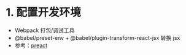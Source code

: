 # 1. 配置开发环境

- Webpack 打包/调试工具
- @babel/preset-env + @babel/plugin-transform-react-jsx 转换 jsx
- 参考：[preact](https://github.com/developit/preact)